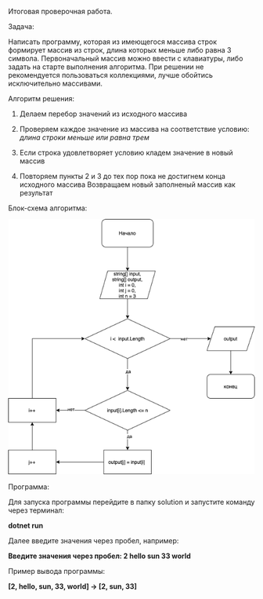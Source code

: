 Итоговая проверочная работа.

Задача:

Написать программу, которая из имеющегося массива строк формирует массив из строк, длина которых меньше либо равна 3 символа. Первоначальный массив можно ввести с клавиатуры, либо задать на старте выполнения алгоритма. При решении не рекомендуется пользоваться коллекциями, лучше обойтись исключительно массивами.

Алгоритм решения:

1. Делаем перебор значений из исходного массива

2. Проверяем каждое значение из массива на соответствие условию: *длина строки меньше или равна трем*

3. Если строка удовлетворяет условию кладем значение в новый массив

4. Повторяем пункты 2 и 3 до тех пор пока не достигнем конца исходного массива
Возвращаем новый заполненый массив как результат

Блок-схема алгоритма:

![блок-схема](Блок-схема.jpeg)


Программа:

Для запуска программы перейдите в папку solution и запустите команду через терминал:

**dotnet run**

Далее введите значения через пробел, например:

**Введите значения через пробел: 2 hello sun 33 world**

Пример вывода программы:

**[2, hello, sun, 33, world] -> [2, sun, 33]**